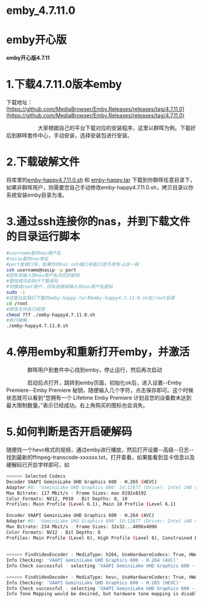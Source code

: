 # emby_4.7.11.0
# emby开心版


**emby开心版4.7.11**

# 1.下载4.7.11.0版本emby
下载地址：[https://github.com/MediaBrowser/Emby.Releases/releases/tag/4.7.11.0](https://github.com/MediaBrowser/Emby.Releases/releases/tag/4.7.11.0)



      大家根据自己的平台下载对应的安装程序，这里以群晖为例。下载好后到群晖套件中心，手动安装，选择安装包进行安装。

# 2.下载破解文件
将库里的[emby-happy4.7.11.0.sh](https://github.com/skysolf/emby_4.7.11.0/blob/main/emby-happy4.7.11.0.sh) 和 [emby-happy.tar](https://github.com/skysolf/emby_4.7.11.0/blob/main/emby-happy.tar) 下载到你群晖任意目录下，如果非群晖用户，则需要您自己手动修改emby-happy4.7.11.0.sh，拷贝目录以你系统安装emby目录为准。

# 3.通过ssh连接你的nas，并到下载文件的目录运行脚本
```bash
#username是你nas用户名
#nasip是你nas地址
#port是端口号，如果你的nas ssh端口号是22就不用写-p这一段
ssh username@nasip -p port
#回车后输入你nas用户名对应的密码
#登陆成功后执行下面语句
#切换成root用户，回车后继续输入你nas用户名密码
sudo -i
#这里比如我们下载的emby-happy.tar和emby-happy4.7.11.0.sh在/root目录
cd /root
#修改文件执行权限
chmod 777 ./emby-happy4.7.11.0.sh
#执行破解
./emby-happy4.7.11.0.sh
```
# 4.停用emby和重新打开emby，并激活
    群晖用户到套件中心找到emby，停止运行，然后再次启动

    启动后点打开，跳转到emby页面，初始化ok后，进入设置--Emby Premiere--Emby Premiere 秘钥，随便输入几个字符，点击保存即可。这个时候状态就可以看到“您拥有一个 Lifetime Emby Premiere 计划且您的设备数未达到最大限制数量。”表示已经成功。右上角购买的图标也会消失。



# 5.如何判断是否开启硬解码
随便找一个hevc格式的视频，通过emby进行播放，然后打开设置--高级--日志--找到最新的ffmpeg-transcode-xxxxxx.txt，打开查看，如果能看到显卡信息以及硬解码已开启字样即可，如

```bash
>>>>>> Selected Codecs
Decoder VAAPI GeminiLake UHD Graphics 600 - H.265 (HEVC)
Adapter #0: 'GeminiLake UHD Graphics 600' Id:12677 (Driver: Intel iHD driver for Intel(R) Gen Graphics - 21.2.2 (27b773b2), Vendor: Intel Corporation)
Max Bitrate: 117 Mbit/s - Frame Sizes: max 8192x8192
Color Formats: NV12, P010 - Bit Depths: 8, 10
Profiles: Main Profile (Level 6.1), Main 10 Profile (Level 6.1)
 
Encoder VAAPI GeminiLake UHD Graphics 600 - H.264 (AVC)
Adapter #0: 'GeminiLake UHD Graphics 600' Id:12677 (Driver: Intel iHD driver for Intel(R) Gen Graphics - 21.2.2 (27b773b2), Vendor: Intel Corporation)
Max Bitrate: 234 Mbit/s - Frame Sizes: 32x32...4096x4096
Color Formats: NV12 - Bit Depths: 8
Profiles: Main Profile (Level 6), High Profile (Level 6), Constrained Baseline Profile (Level 6)
 
 
>>>>>> FindVideoEncoder - MediaType: h264, UseHardwareCodecs: True, HWA-Mode: Advanced
Info Checking: 'VAAPI GeminiLake UHD Graphics 600 - H.264 (AVC)'
Info Check successful - selecting 'VAAPI GeminiLake UHD Graphics 600 - H.264 (AVC)'
 
>>>>>> FindVideoDecoder - MediaType: hevc, UseHardwareCodecs: True, HWA-Mode: Advanced
Info Checking: 'VAAPI GeminiLake UHD Graphics 600 - H.265 (HEVC)'
Info Check successful - selecting 'VAAPI GeminiLake UHD Graphics 600 - H.265 (HEVC)'
Info Tone Mapping would be desired, but hardware tone mapping is disabled
```

